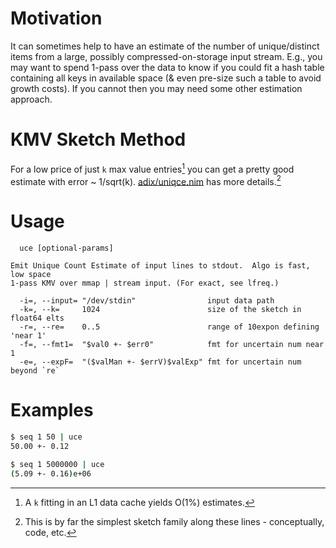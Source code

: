 Motivation
==========
It can sometimes help to have an estimate of the number of unique/distinct items
from a large, possibly compressed-on-storage input stream. E.g., you may want to
spend 1-pass over the data to know if you could fit a hash table containing all
keys in available space (& even pre-size such a table to avoid growth costs).
If you cannot then you may need some other estimation approach.

KMV Sketch Method
=================
For a low price of just `k` max value entries[^1] you can get a pretty good
estimate with error ~ 1/sqrt(k).
[adix/uniqce.nim](https://github.com/c-blake/adix/blob/master/adix/uniqce.nim)
has more details.[^2]

Usage
=====
```
  uce [optional-params]

Emit Unique Count Estimate of input lines to stdout.  Algo is fast, low space
1-pass KMV over mmap | stream input. (For exact, see lfreq.)

  -i=, --input= "/dev/stdin"                input data path
  -k=, --k=     1024                        size of the sketch in float64 elts
  -r=, --re=    0..5                        range of 10expon defining 'near 1'
  -f=, --fmt1=  "$val0 +- $err0"            fmt for uncertain num near 1
  -e=, --expF=  "($valMan +- $errV)$valExp" fmt for uncertain num beyond `re`
```

Examples
========
```sh
$ seq 1 50 | uce
50.00 +- 0.12

$ seq 1 5000000 | uce
(5.09 +- 0.16)e+06
```

[^1]: A `k` fitting in an L1 data cache yields O(1%) estimates.

[^2]: This is by far the simplest sketch family along these lines -
conceptually, code, etc.
